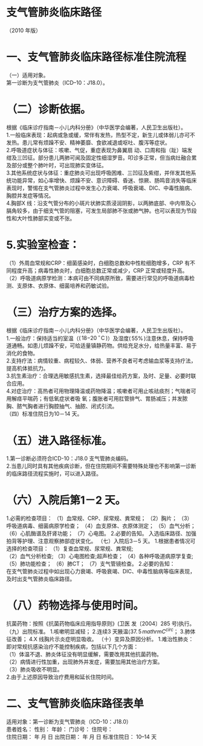 # 支气管肺炎临床路径  
（2010 年版）  
# 一、支气管肺炎临床路径标准住院流程  
（一）适用对象。  
第一诊断为支气管肺炎（ICD–10：J18.0）。  
# （二）诊断依据。  
根据《临床诊疗指南－小儿内科分册》（中华医学会编著，人民卫生出版社）。  
1.一般临床表现：起病或急或缓，常伴有发热，热型不定，新生儿或体弱儿亦可不发热。患儿常有烦躁不安、精神萎靡、食欲减退或呕吐、腹泻等症状。  
2.呼吸道症状与体征：咳嗽、气促，重症表现为鼻翼扇 动、口周和指（趾）端发绀及三凹征。部分患儿两肺可闻及固定性细湿罗音。叩诊多正常，但当病灶融合累及部分或整个肺叶时，可出现肺实变体征。  
3.其他系统症状与体征：重症肺炎可出现呼吸困难、三凹征及紫绀，并伴发其他系统功能异常，如心率增快、烦躁不安、意识障碍、昏迷、惊厥、肠鸣音消失等临床表现时，警惕在支气管肺炎过程中发生心力衰竭、呼吸衰竭、DIC、中毒性脑病、胸腔并发症等情况。  
4.胸部X 线：沿支气管分布的小斑片状肺实质浸润阴影，以两肺底部、中内带及心膈角较多，由于细支气管的阻塞，可发生局部肺不张或肺气肿。也可以表现为节段性和大叶性肺部实变或不张。  
#   5.实验室检查：  
（1）外周血常规和CRP：细菌感染时，白细胞总数和中性粒细胞增多，CRP 有不同程度升高；病毒性肺炎时，白细胞总数正常或减少，CRP 正常或轻度升高。  
（2）呼吸道病原学检测：本病可由不同病原所致，需要进行常见的呼吸道病毒检测、支原体、衣原体、细菌培养和药敏试验。  
#  （三）治疗方案的选择。  
根据《临床诊疗指南－小儿内科分册》（中华医学会编著，人民卫生出版社）。  
1.一般治疗：保持适当的室温（$(\,18\mathrm{-}20\,^{\circ}\!\mathrm{C}\,)$）及湿度$(\,55\%\,)$注意休息，保持呼吸道通畅。如患儿烦躁不安，可给适量镇静药物。供给充足水分，给热量丰富、易于消化的食物。  
2.支持疗法：病情较重、病程较久、体弱、营养不良者可考虑输血浆等支持疗法，提高机体抵抗力。  
3.抗生素治疗：合理选用敏感抗生素，选择最佳给药方案，及时、足量、必要时联合应用。  
4.对症治疗：高热者可用物理降温或药物降温；咳嗽者可用止咳祛痰剂；气喘者可用解痉平喘药；有低氧症状者吸 氧；腹胀者可用肛管排气、胃肠减压；并发脓胸、脓气胸者进行胸腔抽气、抽脓、闭式引流。  
（四）标准住院日为10－14 天。  
#  （五）进入路径标准。  
1.第一诊断必须符合ICD-10：J18.0 支气管肺炎编码。  
2.当患儿同时具有其他疾病诊断，但在住院期间不需要特殊处理也不影响第一诊断的临床路径流程实施时，可以进入路径。  
#  （六）入院后第1－2 天。  
1.必需的检查项目：  （1）血常规、CRP、尿常规、粪常规；  （2）胸片；   （3）呼吸道病毒、细菌病原学检查；  （4）血支原体、衣原体测定；  （5）血气分析；  （6）心肌酶谱及肝肾功能； （7）心电图。   2.必要的告知。   入选临床路径、加强拍背等护理、注意观察肺部症状变化。 （七）入院后3－5 天。   1.根据患者情况可选择的检查项目：  （1）复查血常规、尿常规、粪常规;  
（2）血气分析检查;  （3）心电图检查;超声检查；  （4）各种呼吸道病原学复查; （5）肺功能检查；  （6）肺CT； （7）支气管镜检查。   2.必要的告知：  
在支气管肺炎过程中如出现心力衰竭、呼吸衰竭、DIC、中毒性脑病等临床表现，及时出支气管肺炎临床路径。  
#  （八）药物选择与使用时间。  
抗菌药物：按照《抗菌药物临床应用指导原则》(卫医 发〔2004〕285 号)执行。  
（九）出院标准。   1.咳嗽明显减轻；   2.连续3 天腋温$\langle37.\,5\,mathrm{C}^{circ}$； 3.肺体征改善；   4.X 线胸片示炎症明显吸收。   （十）变异及原因分析。     1.难治性肺炎：即对常规抗感染治疗不能控制疾病，包括以下几个方面：  
（1）体温不退、肺炎体征没有明显缓解，需要改用其他抗菌药物。  
（2）病情进行性加重，出现肺外并发症，需要加用其他治疗方案。  
（3）肺炎吸收不明显。  
2.由于上述原因导致治疗费用和延长住院时间。  
# 二、支气管肺炎临床路径表单  
适用对象：第一诊断为支气管肺炎（ICD-10：J18.0）  
患者姓名：           性别：     年龄：    门诊号：       住院号：  
住院日期：      年   月   日 出院日期：     年   月   日  标准住院日： 10–14 天  
